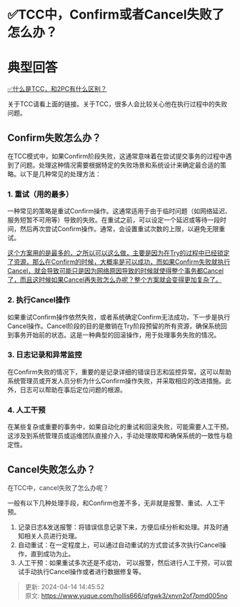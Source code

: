 # ✅TCC中，Confirm或者Cancel失败了怎么办？

# 典型回答


[✅什么是TCC，和2PC有什么区别？](https://www.yuque.com/hollis666/qfgwk3/xhvbak3ouy6xqiml)



关于TCC请看上面的链接。关于TCC，很多人会比较关心他在执行过程中的失败问题。



## Confirm失败怎么办？


在TCC模式中，如果Confirm阶段失败，这通常意味着在尝试提交事务的过程中遇到了问题。处理这种情况需要根据特定的失败场景和系统设计来确定最合适的策略。以下是几种常见的处理方法：

### <font style="color:rgb(13, 13, 13);">1. 重试（用的最多）</font>
一种常见的策略是重试Confirm操作。这通常适用于由于临时问题（如网络延迟、服务短暂不可用等）导致的失败。在重试之前，可以设定一个延迟或等待一段时间，然后再次尝试Confirm操作。通常，会设置重试次数的上限，以避免无限重试。



<u>这个方案用的是最多的，之所以可以这么做，主要是因为在Try的过程中已经锁定了资源，那么在Confirm的时候，大概率是可以成功，而如果Confirm失败就执行Cancel，就会导致可能只是因为网络原因导致的时候就使得整个事务都Cancel了，而且这时候如果Cancel再失败怎么办呢？整个方案就会变得更加复杂了。</u>



### <font style="color:rgb(13, 13, 13);">2. 执行Cancel操作</font>
如果重试Confirm操作依然失败，或者系统确定Confirm无法成功，下一步是执行Cancel操作。Cancel阶段的目的是撤销在Try阶段预留的所有资源，确保系统回到事务开始前的状态。这是一种典型的回滚操作，用于处理事务失败的情况。

<font style="color:rgb(13, 13, 13);"></font>

### <font style="color:rgb(13, 13, 13);">3. 日志记录和异常监控</font>
在Confirm失败的情况下，重要的是记录详细的错误日志和监控异常。这可以帮助系统管理员或开发人员分析为什么Confirm操作失败，并采取相应的改进措施。此外，日志可以帮助在事后定位问题的根源。



### <font style="color:rgb(13, 13, 13);">4. 人工干预</font>
在某些复杂或重要的事务中，如果自动化的重试和回滚失败，可能需要人工干预。这涉及到系统管理员或运维团队直接介入，手动处理故障和确保系统的一致性与稳定性。



## Cancel失败怎么办？


<font style="color:rgb(52, 53, 65);">在TCC中，cancel失败了怎么办呢？</font>

<font style="color:rgb(52, 53, 65);"></font>

一般有以下几种处理手段，和Confirm也差不多，无非就是报警、重试、人工干预。



1. 记录日志&发送报警：将错误信息记录下来，方便后续分析和处理。并及时通知相关人员进行处理。
2. 自动重试：在一定程度上，可以通过自动重试的方式尝试多次执行Cancel操作，直到成功为止。
3. 人工干预：如果重试多次还是不成功， 可以报警，然后进行人工干预，可以尝试手动执行Cancel操作或者进行数据修复等。



> 更新: 2024-04-14 14:45:52  
> 原文: <https://www.yuque.com/hollis666/qfgwk3/xnvn2of7pmd005no>